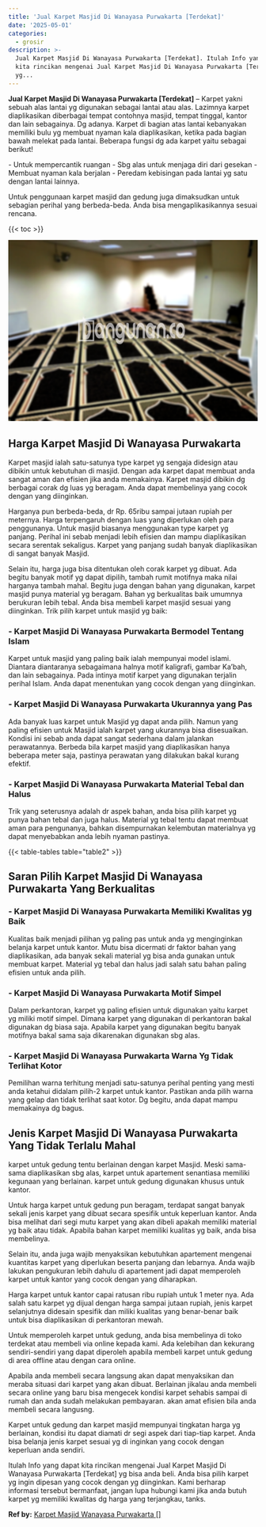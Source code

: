 ```yaml
---
title: 'Jual Karpet Masjid Di Wanayasa Purwakarta [Terdekat]'
date: '2025-05-01'
categories:
  - grosir
description: >-
  Jual Karpet Masjid Di Wanayasa Purwakarta [Terdekat]. Itulah Info yang dapat
  kita rincikan mengenai Jual Karpet Masjid Di Wanayasa Purwakarta [Terdekat]
  yg...
---
```


**Jual Karpet Masjid Di Wanayasa Purwakarta \[Terdekat\]** – Karpet yakni sebuah alas lantai yg digunakan sebagai lantai atau alas. Lazimnya karpet diaplikasikan diberbagai tempat contohnya masjid, tempat tinggal, kantor dan lain sebagainya. Dg adanya. Karpet di bagian atas lantai kebanyakan memiliki bulu yg membuat nyaman kala diaplikasikan, ketika pada bagian bawah melekat pada lantai. Beberapa fungsi dg ada karpet yaitu sebagai berikut!

\- Untuk mempercantik ruangan - Sbg alas untuk menjaga diri dari gesekan - Membuat nyaman kala berjalan - Peredam kebisingan pada lantai yg satu dengan lantai lainnya.

Untuk penggunaan karpet masjid dan gedung juga dimaksudkan untuk sebagian perihal yang berbeda-beda. Anda bisa mengaplikasikannya sesuai rencana.

{{< toc >}}

![Jual Karpet Masjid Di Wanayasa Purwakarta [Terdekat]](/images/grosir-karpet-murah-57.png)

## Harga Karpet Masjid Di Wanayasa Purwakarta

Karpet masjid ialah satu-satunya type karpet yg sengaja didesign atau dibikin untuk kebutuhan di masjid. Dengan ada karpet dapat membuat anda sangat aman dan efisien jika anda memakainya. Karpet masjid dibikin dg berbagai corak dg luas yg beragam. Anda dapat membelinya yang cocok dengan yang diinginkan.

Harganya pun berbeda-beda, dr Rp. 65ribu sampai jutaan rupiah per meternya. Harga terpengaruh dengan luas yang diperlukan oleh para penggunanya. Untuk masjid biasanya menggunakan type karpet yg panjang. Perihal ini sebab menjadi lebih efisien dan mampu diaplikasikan secara serentak sekaligus. Karpet yang panjang sudah banyak diaplikasikan di sangat banyak Masjid.

Selain itu, harga juga bisa ditentukan oleh corak karpet yg dibuat. Ada begitu banyak motif yg dapat dipilih, tambah rumit motifnya maka nilai harganya tambah mahal. Begitu juga dengan bahan yang digunakan, karpet masjid punya material yg beragam. Bahan yg berkualitas baik umumnya berukuran lebih tebal. Anda bisa membeli karpet masjid sesuai yang diinginkan. Trik pilih karpet untuk masjid yg baik:

### \- Karpet Masjid Di Wanayasa Purwakarta Bermodel Tentang Islam

Karpet untuk masjid yang paling baik ialah mempunyai model islami. Diantara diantaranya sebagaimana halnya motif kaligrafi, gambar Ka’bah, dan lain sebagainya. Pada intinya motif karpet yang digunakan terjalin perihal Islam. Anda dapat menentukan yang cocok dengan yang diinginkan.

### \- Karpet Masjid Di Wanayasa Purwakarta Ukurannya yang Pas

Ada banyak luas karpet untuk Masjid yg dapat anda pilih. Namun yang paling efisien untuk Masjid ialah karpet yang ukurannya bisa disesuaikan. Kondisi ini sebab anda dapat sangat sederhana dalam jalankan perawatannya. Berbeda bila karpet masjid yang diaplikasikan hanya beberapa meter saja, pastinya perawatan yang dilakukan bakal kurang efektif.

### \- Karpet Masjid Di Wanayasa Purwakarta Material Tebal dan Halus

Trik yang seterusnya adalah dr aspek bahan, anda bisa pilih karpet yg punya bahan tebal dan juga halus. Material yg tebal tentu dapat membuat aman para pengunanya, bahkan disempurnakan kelembutan materialnya yg dapat menyebabkan anda lebih nyaman pastinya.

{{< table-tables table="table2" >}}

## Saran Pilih Karpet Masjid Di Wanayasa Purwakarta Yang Berkualitas

### \- Karpet Masjid Di Wanayasa Purwakarta Memiliki Kwalitas yg Baik

Kualitas baik menjadi pilihan yg paling pas untuk anda yg menginginkan belanja karpet untuk kantor. Mutu bisa dicermati dr faktor bahan yang diaplikasikan, ada banyak sekali material yg bisa anda gunakan untuk membuat karpet. Material yg tebal dan halus jadi salah satu bahan paling efisien untuk anda pilih.

### \- Karpet Masjid Di Wanayasa Purwakarta Motif Simpel

Dalam perkantoran, karpet yg paling efisien untuk digunakan yaitu karpet yg miliki motif simpel. Dimana karpet yang digunakan di perkantoran bakal digunakan dg biasa saja. Apabila karpet yang digunakan begitu banyak motifnya bakal sama saja dikarenakan digunakan sbg alas.

### \- Karpet Masjid Di Wanayasa Purwakarta Warna Yg Tidak Terlihat Kotor

Pemilihan warna terhitung menjadi satu-satunya perihal penting yang mesti anda ketahui didalam pilih-2 karpet untuk kantor. Pastikan anda pilih warna yang gelap dan tidak terlihat saat kotor. Dg begitu, anda dapat mampu memakainya dg bagus.

## Jenis Karpet Masjid Di Wanayasa Purwakarta Yang Tidak Terlalu Mahal

karpet untuk gedung tentu berlainan dengan karpet Masjid. Meski sama-sama diaplikasikan sbg alas, karpet untuk apartement senantiasa memiliki kegunaan yang berlainan. karpet untuk gedung digunakan khusus untuk kantor.

Untuk harga karpet untuk gedung pun beragam, terdapat sangat banyak sekali jenis karpet yang dibuat secara spesifik untuk keperluan kantor. Anda bisa melihat dari segi mutu karpet yang akan dibeli apakah memiliki material yg baik atau tidak. Apabila bahan karpet memiliki kualitas yg baik, anda bisa membelinya.

Selain itu, anda juga wajib menyaksikan kebutuhkan apartement mengenai kuantitas karpet yang diperlukan beserta panjang dan lebarnya. Anda wajib lakukan pengukuran lebih dahulu di apartement jadi dapat memperoleh karpet untuk kantor yang cocok dengan yang diharapkan.

Harga karpet untuk kantor capai ratusan ribu rupiah untuk 1 meter nya. Ada salah satu karpet yg dijual dengan harga sampai jutaan rupiah, jenis karpet selanjutnya didesain spesifik dan miliki kualitas yang benar-benar baik untuk bisa diaplikasikan di perkantoran mewah.

Untuk memperoleh karpet untuk gedung, anda bisa membelinya di toko terdekat atau membeli via online kepada kami. Ada kelebihan dan kekurang sendiri-sendiri yang dapat diperoleh apabila membeli karpet untuk gedung di area offline atau dengan cara online.

Apabila anda membeli secara langsung akan dapat menyaksikan dan meraba situasi dari karpet yang akan dibuat. Berlainan jikalau anda membeli secara online yang baru bisa mengecek kondisi karpet sehabis sampai di rumah dan anda sudah melakukan pembayaran. akan amat efisien bila anda membeli secara langusng.

Karpet untuk gedung dan karpet masjid mempunyai tingkatan harga yg berlainan, kondisi itu dapat diamati dr segi aspek dari tiap-tiap karpet. Anda bisa belanja jenis karpet sesuai yg di inginkan yang cocok dengan keperluan anda sendiri.

Itulah Info yang dapat kita rincikan mengenai Jual Karpet Masjid Di Wanayasa Purwakarta \[Terdekat\] yg bisa anda beli. Anda bisa pilih karpet yg ingin dipesan yang cocok dengan yg diinginkan. Kami berharap informasi tersebut bermanfaat, jangan lupa hubungi kami jika anda butuh karpet yg memiliki kwalitas dg harga yang terjangkau, tanks.

**Ref by:**  [Karpet Masjid Wanayasa Purwakarta []](https://id.wikipedia.org/wiki/Karpet)
